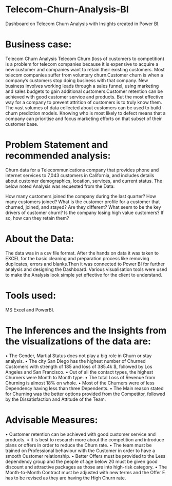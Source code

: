# Telecom-Churn-Analysis-BI
 Dashboard on Telecom Churn Analysis with Insights created in Power BI.

# Business case: 

Telecom Churn Analysis Telecom Churn (loss of customers to competition) is a problem for telecom companies because it is expensive to acquire a new customer and companies want to retain their existing customers. Most telecom companies suffer from voluntary churn.Customer churn is when a company’s customers stop doing business with that company.  New business involves working leads through a sales funnel, using marketing and sales budgets to gain additional customers.Customer retention can be achieved with good customer service and products. But the most effective way for a company to prevent attrition of customers is to truly know them. The vast volumes of data collected about customers can be used to build churn prediction models. Knowing who is most likely to defect means that a company can prioritise and focus marketing efforts on that subset of their customer base.


# Problem Statement and recommended analysis:

Churn data for a Telecommunications company that provides phone and internet services to 7,043 customers in California, and includes details about customer demographics, location, services, and current status. The below noted Analysis was requested from the Data:

How many customers joined the company during the last quarter? How many customers joined?
What is the customer profile for a customer that churned, joined, and stayed? Are they different?
What seem to be the key drivers of customer churn?
Is the company losing high value customers? If so, how can they retain them?


# About the Data:

The data was in a csv file format. After the hands on data it was taken to EXCEL for the basic cleaning and preparation process like removing duplicates, errors and blanks.Then it was connected to Power BI for further analysis and designing the Dashboard. Various visualisation tools were used to make the Analysis look simple yet effective for the client to understand.

# Tools used:
MS Excel and PowerBI.

# The Inferences and the Insights from the visualizations of the data are:


•	The Gender, Martial Status does not play a big role in Churn or stay analysis.
•	The city San Diego has the highest number of Churned Customers with strength of 185 and loss of 385.4k $, followed by Los Angeles and San Francisco.
•	Out of all the contact types, the highest Churners were Month to Month type.
•	The total Loss of Revenue from Churning is almost 18% on whole.
•	Most of the Churners were of less Dependency having less than three Dependents.
•	The Main reason stated for Churning was the better options provided from the Competitor, followed by the Dissatisfaction and Attitude of the Team.

# Advisable Measures:

•	Customer retention can be achieved with good customer service and products.
•	It is best to research more about the competition and introduce plans or offers in order to reduce the Churn rate.
•	The team must be trained on Professional behaviour with the Customer in order to have a smooth Customer relationship.
•	Better Offers must be provided to the Less dependency group and the people of age below 20 must be given good discount and attractive packages as those are into high-risk category.
•	The Month-to-Month Contract must be adjusted with new terms and the Offer E has to be revised as they are having the High Churn rate.










